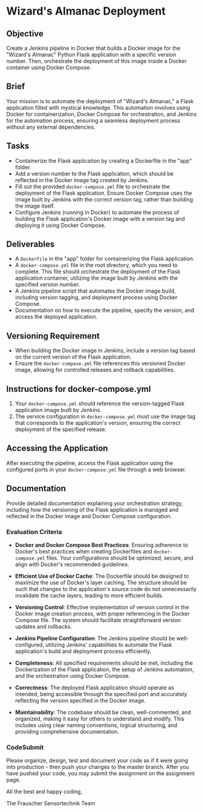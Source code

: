 # Wizard's Almanac Deployment

## Objective

Create a Jenkins pipeline in Docker that builds a Docker image for the "Wizard's Almanac" Python Flask application with a specific version number. Then, orchestrate the deployment of this image inside a Docker container using Docker Compose.

## Brief

Your mission is to automate the deployment of "Wizard's Almanac," a Flask application filled with mystical knowledge. This automation involves using Docker for containerization, Docker Compose for orchestration, and Jenkins for the automation process, ensuring a seamless deployment process without any external dependencies.

## Tasks

-   Containerize the Flask application by creating a Dockerfile in the "app" folder.
-   Add a version number to the Flask application, which should be reflected in the Docker image tag created by Jenkins.
-   Fill out the provided `docker-compose.yml` file to orchestrate the deployment of the Flask application. Ensure Docker Compose uses the image built by Jenkins with the correct version tag, rather than building the image itself.
-   Configure Jenkins (running in Docker) to automate the process of building the Flask application's Docker image with a version tag and deploying it using Docker Compose.

## Deliverables

-   A `Dockerfile` in the "app" folder for containerizing the Flask application.
-   A `docker-compose.yml` file in the root directory, which you need to complete. This file should orchestrate the deployment of the Flask application container, utilizing the image built by Jenkins with the specified version number.
-   A Jenkins pipeline script that automates the Docker image build, including version tagging, and deployment process using Docker Compose.
-   Documentation on how to execute the pipeline, specify the version, and access the deployed application.

## Versioning Requirement

-   When building the Docker image in Jenkins, include a version tag based on the current version of the Flask application.
-   Ensure the `docker-compose.yml` file references this versioned Docker image, allowing for controlled releases and rollback capabilities.

## Instructions for docker-compose.yml

1. Your `docker-compose.yml` should reference the version-tagged Flask application image built by Jenkins.
2. The service configuration in `docker-compose.yml` must use the image tag that corresponds to the application's version, ensuring the correct deployment of the specified release.

## Accessing the Application

After executing the pipeline, access the Flask application using the configured ports in your `docker-compose.yml` file through a web browser.

## Documentation

Provide detailed documentation explaining your orchestration strategy, including how the versioning of the Flask application is managed and reflected in the Docker image and Docker Compose configuration.

### Evaluation Criteria

-   **Docker and Docker Compose Best Practices**: Ensuring adherence to Docker's best practices when creating Dockerfiles and `docker-compose.yml` files. Your configurations should be optimized, secure, and align with Docker's recommended guidelines.

-   **Efficient Use of Docker Cache**: The Dockerfile should be designed to maximize the use of Docker's layer caching. The structure should be such that changes to the application's source code do not unnecessarily invalidate the cache layers, leading to more efficient builds.

-   **Versioning Control**: Effective implementation of version control in the Docker image creation process, with proper referencing in the Docker Compose file. The system should facilitate straightforward version updates and rollbacks.

-   **Jenkins Pipeline Configuration**: The Jenkins pipeline should be well-configured, utilizing Jenkins' capabilities to automate the Flask application's build and deployment process efficiently.

-   **Completeness**: All specified requirements should be met, including the Dockerization of the Flask application, the setup of Jenkins automation, and the orchestration using Docker Compose.

-   **Correctness**: The deployed Flask application should operate as intended, being accessible through the specified port and accurately reflecting the version specified in the Docker image.

-   **Maintainability**: The codebase should be clean, well-commented, and organized, making it easy for others to understand and modify. This includes using clear naming conventions, logical structuring, and providing comprehensive documentation.

### CodeSubmit

Please organize, design, test and document your code as if it were
going into production - then push your changes to the master branch. After you have pushed your code, you may submit the assignment on the assignment page.

All the best and happy coding,

The Frauscher Sensortechnik Team